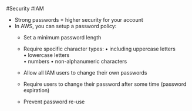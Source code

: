 #Security #IAM 

- Strong passwords = higher security for your account
- In AWS, you can setup a password policy:
	- Set a minimum password length
	- Require specific character types: • including uppercase letters  
	    • lowercase letters  
	    • numbers
	    • non-alphanumeric characters
    
	- Allow all IAM users to change their own passwords
	- Require users to change their password after some time (password expiration)
	- Prevent password re-use